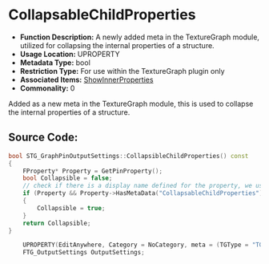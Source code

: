 # CollapsableChildProperties

- **Function Description:** A newly added meta in the TextureGraph module, utilized for collapsing the internal properties of a structure.
- **Usage Location:** UPROPERTY
- **Metadata Type:** bool
- **Restriction Type:** For use within the TextureGraph plugin only
- **Associated Items:** [ShowInnerProperties](ShowInnerProperties/ShowInnerProperties.md)
- **Commonality:** 0

Added as a new meta in the TextureGraph module, this is used to collapse the internal properties of a structure.

## Source Code:

```cpp
bool STG_GraphPinOutputSettings::CollapsibleChildProperties() const
{
	FProperty* Property = GetPinProperty();
	bool Collapsible = false;
	// check if there is a display name defined for the property, we use that as the Pin Name
	if (Property && Property->HasMetaData("CollapsableChildProperties"))
	{
		Collapsible = true;
	}
	return Collapsible;
}

	UPROPERTY(EditAnywhere, Category = NoCategory, meta = (TGType = "TG_Input", CollapsableChildProperties,ShowOnlyInnerProperties, FullyExpand, NoResetToDefault, PinDisplayName = "Settings") )
	FTG_OutputSettings OutputSettings;
```